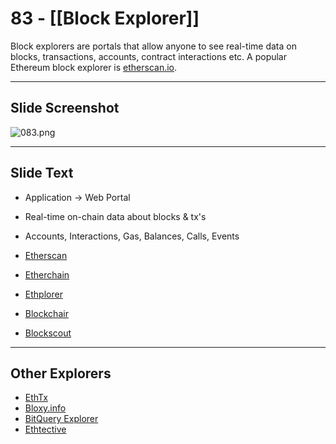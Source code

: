 # 83 - [[Block Explorer]]

Block explorers are portals that allow anyone to see real-time data on blocks, transactions, accounts, contract interactions etc. A popular Ethereum block explorer is [etherscan.io](http://etherscan.io/).

___
## Slide Screenshot
![083.png](../images/ethereum101/083.png)
___
## Slide Text
- Application -> Web Portal
- Real-time on-chain data about blocks & tx's
- Accounts, Interactions, Gas, Balances, Calls, Events

- [Etherscan](https://etherscan.com)
- [Etherchain](https://etherchain.org/)
- [Ethplorer](https://ethplorer.io/)
- [Blockchair](https://blockchair.com/)
- [Blockscout](https://blockscout.com/)

___
## Other Explorers
- [EthTx](https://ethtx.info/)
- [Bloxy.info](https://bloxy.info)
- [BitQuery Explorer](https://explorer.bitquery.io)
- [Ethtective](https://ethtective.com/)
